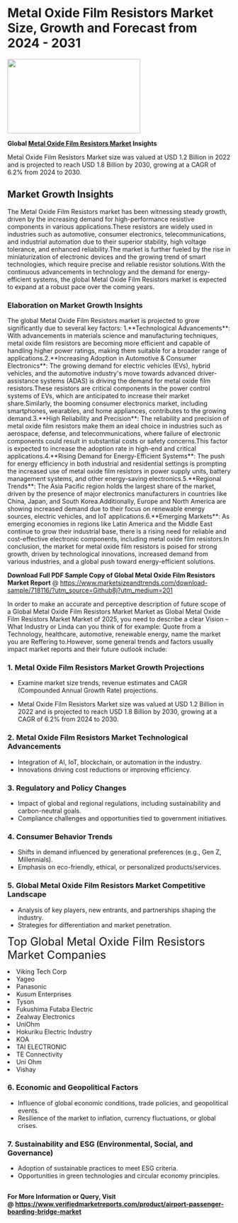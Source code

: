 <H1>Metal Oxide Film Resistors Market Size, Growth and Forecast from 2024 - 2031</H1><img class="aligncenter size-medium wp-image-584254" src="https://thirdeyenews.in/wp-content/uploads/2024/09/Global-Market-Research-300x168.jpeg" alt="" width="300" height="168" /><p><strong>Global&nbsp;<a href="https://www.marketsizeandtrends.com/download-sample/718116/?utm_source=Github8j?utm_medium=201">Metal Oxide Film Resistors Market</a> Insights</strong></p><p>Metal Oxide Film Resistors Market size was valued at USD 1.2 Billion in 2022 and is projected to reach USD 1.8 Billion by 2030, growing at a CAGR of 6.2% from 2024 to 2030.</p><p><h2>Market Growth Insights</h2> The Metal Oxide Film Resistors market has been witnessing steady growth, driven by the increasing demand for high-performance resistive components in various applications.These resistors are widely used in industries such as automotive, consumer electronics, telecommunications, and industrial automation due to their superior stability, high voltage tolerance, and enhanced reliability.The market is further fueled by the rise in miniaturization of electronic devices and the growing trend of smart technologies, which require precise and reliable resistor solutions.With the continuous advancements in technology and the demand for energy-efficient systems, the global Metal Oxide Film Resistors market is expected to expand at a robust pace over the coming years. <h3>Elaboration on Market Growth Insights</h3> The global Metal Oxide Film Resistors market is projected to grow significantly due to several key factors: 1.**Technological Advancements**: With advancements in materials science and manufacturing techniques, metal oxide film resistors are becoming more efficient and capable of handling higher power ratings, making them suitable for a broader range of applications.2.**Increasing Adoption in Automotive & Consumer Electronics**: The growing demand for electric vehicles (EVs), hybrid vehicles, and the automotive industry's move towards advanced driver-assistance systems (ADAS) is driving the demand for metal oxide film resistors.These resistors are critical components in the power control systems of EVs, which are anticipated to increase their market share.Similarly, the booming consumer electronics market, including smartphones, wearables, and home appliances, contributes to the growing demand.3.**High Reliability and Precision**: The reliability and precision of metal oxide film resistors make them an ideal choice in industries such as aerospace, defense, and telecommunications, where failure of electronic components could result in substantial costs or safety concerns.This factor is expected to increase the adoption rate in high-end and critical applications.4.**Rising Demand for Energy-Efficient Systems**: The push for energy efficiency in both industrial and residential settings is prompting the increased use of metal oxide film resistors in power supply units, battery management systems, and other energy-saving electronics.5.**Regional Trends**: The Asia Pacific region holds the largest share of the market, driven by the presence of major electronics manufacturers in countries like China, Japan, and South Korea.Additionally, Europe and North America are showing increased demand due to their focus on renewable energy sources, electric vehicles, and IoT applications.6.**Emerging Markets**: As emerging economies in regions like Latin America and the Middle East continue to grow their industrial base, there is a rising need for reliable and cost-effective electronic components, including metal oxide film resistors.In conclusion, the market for metal oxide film resistors is poised for strong growth, driven by technological innovations, increased demand from various industries, and a global push toward energy-efficient solutions.</p><p><span class=""><strong>Download Full PDF Sample Copy of Global Metal Oxide Film Resistors Market Report</strong> @ <a href="https://www.marketsizeandtrends.com/download-sample/718116/?utm_source=Github8j?utm_medium=201" target="_blank">https://www.marketsizeandtrends.com/download-sample/718116/?utm_source=Github8j?utm_medium=201</a></span></p><p>In order to make an accurate and perceptive description of future scope of a Global&nbsp;Metal Oxide Film Resistors Market Market as Global&nbsp;Metal Oxide Film Resistors Market Market of 2025, you need to describe a clear Vision &ndash; What Industry or Linda can you think of for example: Quote from a Technology, healthcare, automotive, renewable energy, name the market you are Reffering to.However, some general trends and factors usually impact market reports and their future outlook include:</p><h3>1.&nbsp;<strong>Metal Oxide Film Resistors Market Growth Projections</strong></h3><ul><li>Examine market size trends, revenue estimates and CAGR (Compounded Annual Growth Rate) projections.</li><li><p>Metal Oxide Film Resistors Market size was valued at USD 1.2 Billion in 2022 and is projected to reach USD 1.8 Billion by 2030, growing at a CAGR of 6.2% from 2024 to 2030.</p></li></ul><h3>2.&nbsp;<strong>Metal Oxide Film Resistors Market Technological Advancements</strong></h3><ul><li>Integration of AI, IoT, blockchain, or automation in the industry.</li><li>Innovations driving cost reductions or improving efficiency.</li></ul><h3>3.&nbsp;<strong>Regulatory and Policy Changes</strong></h3><ul><li>Impact of global and regional regulations, including sustainability and carbon-neutral goals.</li><li>Compliance challenges and opportunities tied to government initiatives.</li></ul><h3>4.&nbsp;<strong>Consumer Behavior Trends</strong></h3><ul><li>Shifts in demand influenced by generational preferences (e.g., Gen Z, Millennials).</li><li>Emphasis on eco-friendly, ethical, or personalized products/services.</li></ul><h3>5.&nbsp;<strong>Global Metal Oxide Film Resistors Market Competitive Landscape</strong></h3><ul><li>Analysis of key players, new entrants, and partnerships shaping the industry.</li><li>Strategies for differentiation and market penetration.</li></ul><p data-pm-slice="1 1 []"><span style="color: inherit; font-family: inherit; font-size: 25px;">Top Global Metal Oxide Film Resistors Market Companies</span></p><div class="" data-test-id=""><p><li>Viking Tech Corp</li><li> Yageo</li><li> Panasonic</li><li> Kusum Enterprises</li><li> Tyson</li><li> Fukushima Futaba Electric</li><li> Zealway Electronics</li><li> UniOhm</li><li> Hokuriku Electric Industry</li><li> KOA</li><li> TAI ELECTRONIC</li><li> TE Connectivity</li><li> Uni Ohm</li><li> Vishay</li></p></div><h3>6.&nbsp;<strong>Economic and Geopolitical Factors</strong></h3><ul><li>Influence of global economic conditions, trade policies, and geopolitical events.</li><li>Resilience of the market to inflation, currency fluctuations, or global crises.</li></ul><h3>7.&nbsp;<strong>Sustainability and ESG (Environmental, Social, and Governance)</strong></h3><ul><li>Adoption of sustainable practices to meet ESG criteria.</li><li>Opportunities in green technologies and circular economy principles.</li></ul><h2><strong style="font-size: 14px;">For More Information or Query, Visit @&nbsp;</strong><a style="background-color: #ffffff; font-size: 14px;" href="https://www.marketsizeandtrends.com/report/metal-oxide-film-resistors-market/" target="_blank">https://www.verifiedmarketreports.com/product/airport-passenger-boarding-bridge-market</a></h2>